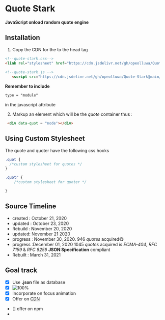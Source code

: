 # Quote Stark
**JavaScript onload random quote engine**

## Installation
1. Copy the CDN for the to the head tag

```html
<!--quote-stark.css-->
<link rel="stylesheet" href="https://cdn.jsdelivr.net/gh/opeolluwa/Quote-Stark@main/dist/css/qts.css"/>
 
<!--quote-stark.js -->
   <script src="https://cdn.jsdelivr.net/gh/opeolluwa/Quote-Stark@main/dist/js/qts.js" type="module"></script>

```


**Remember to include** 
````html
type = "module" 
````
in the javascript attribute

2. Markup an element which will be the *quote* container thus :
```html 
 <div data-quot = "node"></div>
````

## Using Custom Stylesheet
The quote and quoter have the following css hooks

````css
.quot {
  /*custom stylesheet for quotes */
}

.quotr {
    /*custom stylesheet for quoter */

}
````

## Source Timeline

* created : October 21, 2020
* updated : October 23, 2020
* Rebuild : November 20, 2020
* updated: November 21 2020
* progress : November 30, 2020. 946 _quotes_ acquired😋
* progress :December 01, 2020 1045 _quotes_ acquired is *ECMA-404*, *RFC 7159* & *RFC 8259*  **JSON Specification**  compliant
* Rebuilt : March 31, 2021 



## Goal track
- [x] Use **.json** file as database
- [x] ![100%](https://progress-bar.dev/100?title=Reach-1000-+-quotes)
- [x] Incorporate on focus animation
- [x] Offer on [CDN](https://www.google.com/search?q=cdn&oq=cdn&aqs=chrome..69i57j0i67j69i60l2j5i44.2641j0j1&sourceid=chrome-mobile&ie=UTF-8)
- [] offer on npm
- 

